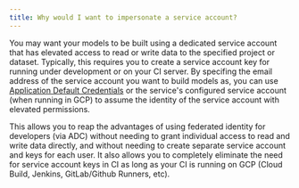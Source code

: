 ```yaml
---
title: Why would I want to impersonate a service account?
---
```


You may want your models to be built using a dedicated service account that has
elevated access to read or write data to the specified project or dataset.
Typically, this requires you to create a service account key for running under
development or on your CI server. By specifing the email address of the service
account you want to build models as, you can use [Application Default Credentials](https://cloud.google.com/sdk/gcloud/reference/auth/application-default) or the
service's configured service account (when running in GCP) to assume the identity
of the service account with elevated permissions.

This allows you to reap the advantages of using federated identity for developers
(via ADC) without needing to grant individual access to read and write data
directly, and without needing to create separate service account and keys for
each user. It also allows you to completely eliminate the need for service
account keys in CI as long as your CI is running on GCP (Cloud Build, Jenkins,
GitLab/Github Runners, etc).